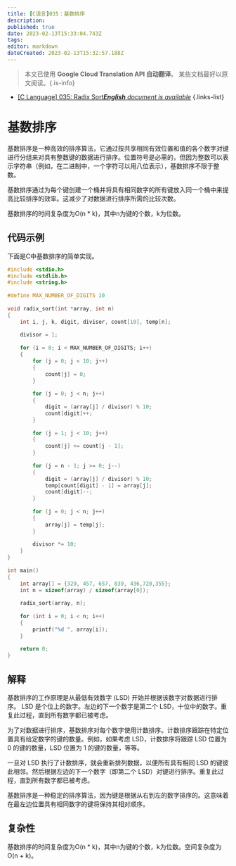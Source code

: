 ```yaml
---
title: [C语言]035：基数排序
description: 
published: true
date: 2023-02-13T15:33:04.743Z
tags: 
editor: markdown
dateCreated: 2023-02-13T15:32:57.188Z
---
```


> 本文已使用 **Google Cloud Translation API 自动翻译**。
某些文档最好以原文阅读。{.is-info}



- [[C Language] 035: Radix Sort***English** document is available*](/en/Knowledge-base/Algorithm/c-language-035-radix-sort)
{.links-list}


# 基数排序

基数排序是一种高效的排序算法，它通过按共享相同有效位置和值的各个数字对键进行分组来对具有整数键的数据进行排序。位置符号是必需的，但因为整数可以表示字符串（例如，在二进制中，一个字符可以用八位表示），基数排序不限于整数。

基数排序通过为每个键创建一个桶并将具有相同数字的所有键放入同一个桶中来提高比较排序的效率。这减少了对数据进行排序所需的比较次数。

基数排序的时间复杂度为O(n * k)，其中n为键的个数，k为位数。

## 代码示例

下面是C中基数排序的简单实现。

```c
#include <stdio.h>
#include <stdlib.h>
#include <string.h>
 
#define MAX_NUMBER_OF_DIGITS 10
 
void radix_sort(int *array, int n)
{
    int i, j, k, digit, divisor, count[10], temp[n];
 
    divisor = 1;
 
    for (i = 0; i < MAX_NUMBER_OF_DIGITS; i++)
    {
        for (j = 0; j < 10; j++)
        {
            count[j] = 0;
        }
 
        for (j = 0; j < n; j++)
        {
            digit = (array[j] / divisor) % 10;
            count[digit]++;
        }
 
        for (j = 1; j < 10; j++)
        {
            count[j] += count[j - 1];
        }
 
        for (j = n - 1; j >= 0; j--)
        {
            digit = (array[j] / divisor) % 10;
            temp[count[digit] - 1] = array[j];
            count[digit]--;
        }
 
        for (j = 0; j < n; j++)
        {
            array[j] = temp[j];
        }
 
        divisor *= 10;
    }
}
 
int main()
{
    int array[] = {329, 457, 657, 839, 436,720,355};
    int n = sizeof(array) / sizeof(array[0]);
 
    radix_sort(array, n);
 
    for (int i = 0; i < n; i++)
    {
        printf("%d ", array[i]);
    }
 
    return 0;
}
```

## 解释

基数排序的工作原理是从最低有效数字 (LSD) 开始并根据该数字对数据进行排序。 LSD 是个位上的数字。左边的下一个数字是第二个 LSD，十位中的数字。重复此过程，直到所有数字都已被考虑。

为了对数据进行排序，基数排序对每个数字使用计数排序。计数排序跟踪在特定位置具有给定数字的键的数量。例如，如果考虑 LSD，计数排序将跟踪 LSD 位置为 0 的键的数量，LSD 位置为 1 的键的数量，等等。

一旦对 LSD 执行了计数排序，就会重新排列数据，以便所有具有相同 LSD 的键彼此相邻。然后根据左边的下一个数字（即第二个 LSD）对键进行排序。重复此过程，直到所有数字都已被考虑。

基数排序是一种稳定的排序算法，因为键是根据从右到左的数字排序的。这意味着在最左边位置具有相同数字的键将保持其相对顺序。

## 复杂性

基数排序的时间复杂度为O(n * k)，其中n为键的个数，k为位数。空间复杂度为 O(n + k)。